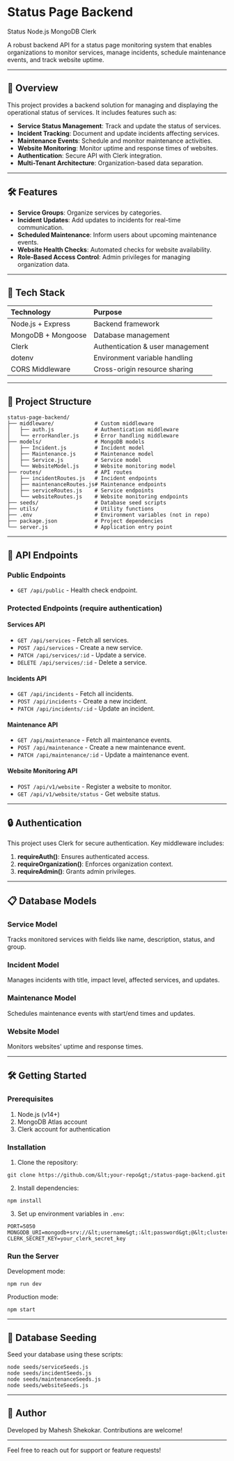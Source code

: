 

# Status Page Backend

Status
Node.js
MongoDB
Clerk

A robust backend API for a status page monitoring system that enables organizations to monitor services, manage incidents, schedule maintenance events, and track website uptime.

---

## 🚀 Overview

This project provides a backend solution for managing and displaying the operational status of services. It includes features such as:

- **Service Status Management**: Track and update the status of services.
- **Incident Tracking**: Document and update incidents affecting services.
- **Maintenance Events**: Schedule and monitor maintenance activities.
- **Website Monitoring**: Monitor uptime and response times of websites.
- **Authentication**: Secure API with Clerk integration.
- **Multi-Tenant Architecture**: Organization-based data separation.

---

## 🛠️ Features

- **Service Groups**: Organize services by categories.
- **Incident Updates**: Add updates to incidents for real-time communication.
- **Scheduled Maintenance**: Inform users about upcoming maintenance events.
- **Website Health Checks**: Automated checks for website availability.
- **Role-Based Access Control**: Admin privileges for managing organization data.

---

## 🧰 Tech Stack

| Technology | Purpose |
| :-- | :-- |
| Node.js + Express | Backend framework |
| MongoDB + Mongoose | Database management |
| Clerk | Authentication \& user management |
| dotenv | Environment variable handling |
| CORS Middleware | Cross-origin resource sharing |

---

## 📂 Project Structure

```
status-page-backend/
├── middleware/             # Custom middleware
│   ├── auth.js             # Authentication middleware
│   └── errorHandler.js     # Error handling middleware
├── models/                 # MongoDB models
│   ├── Incident.js         # Incident model
│   ├── Maintenance.js      # Maintenance model 
│   ├── Service.js          # Service model
│   └── WebsiteModel.js     # Website monitoring model
├── routes/                 # API routes
│   ├── incidentRoutes.js   # Incident endpoints
│   ├── maintenanceRoutes.js# Maintenance endpoints
│   ├── serviceRoutes.js    # Service endpoints
│   └── websiteRoutes.js    # Website monitoring endpoints
├── seeds/                  # Database seed scripts
├── utils/                  # Utility functions
├── .env                    # Environment variables (not in repo)
├── package.json            # Project dependencies
└── server.js               # Application entry point
```

---

## 📖 API Endpoints

### Public Endpoints

- `GET /api/public` - Health check endpoint.


### Protected Endpoints (require authentication)

#### Services API

- `GET /api/services` - Fetch all services.
- `POST /api/services` - Create a new service.
- `PATCH /api/services/:id` - Update a service.
- `DELETE /api/services/:id` - Delete a service.


#### Incidents API

- `GET /api/incidents` - Fetch all incidents.
- `POST /api/incidents` - Create a new incident.
- `PATCH /api/incidents/:id` - Update an incident.


#### Maintenance API

- `GET /api/maintenance` - Fetch all maintenance events.
- `POST /api/maintenance` - Create a new maintenance event.
- `PATCH /api/maintenance/:id` - Update a maintenance event.


#### Website Monitoring API

- `POST /api/v1/website` - Register a website to monitor.
- `GET /api/v1/website/status` - Get website status.

---

## 🔒 Authentication

This project uses Clerk for secure authentication. Key middleware includes:

1. **requireAuth()**: Ensures authenticated access.
2. **requireOrganization()**: Enforces organization context.
3. **requireAdmin()**: Grants admin privileges.

---

## 📋 Database Models

### Service Model

Tracks monitored services with fields like name, description, status, and group.

### Incident Model

Manages incidents with title, impact level, affected services, and updates.

### Maintenance Model

Schedules maintenance events with start/end times and updates.

### Website Model

Monitors websites' uptime and response times.

---

## 🛠️ Getting Started

### Prerequisites

1. Node.js (v14+)
2. MongoDB Atlas account
3. Clerk account for authentication

### Installation

1. Clone the repository:

```
git clone https://github.com/&lt;your-repo&gt;/status-page-backend.git
```

2. Install dependencies:

```
npm install
```

3. Set up environment variables in `.env`:

```
PORT=5050
MONGODB_URI=mongodb+srv://&lt;username&gt;:&lt;password&gt;@&lt;cluster&gt;/&lt;database&gt;
CLERK_SECRET_KEY=your_clerk_secret_key
```


### Run the Server

Development mode:

```
npm run dev
```

Production mode:

```
npm start
```

---

## 🌱 Database Seeding

Seed your database using these scripts:

```
node seeds/serviceSeeds.js
node seeds/incidentSeeds.js
node seeds/maintenanceSeeds.js
node seeds/websiteSeeds.js
```


---

## 🙌 Author

Developed by Mahesh Shekokar. Contributions are welcome!

---

Feel free to reach out for support or feature requests!

